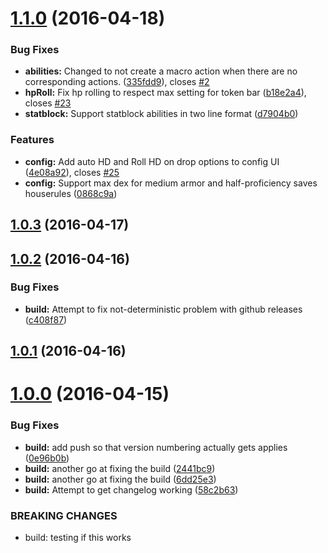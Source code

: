 <a name="1.1.0"></a>
# [1.1.0](https://github.com/symposion/roll20-shaped-scripts/compare/1.0.3...v1.1.0) (2016-04-18)


### Bug Fixes

* **abilities:** Changed to not create a macro action when there are no corresponding actions. ([335fdd9](https://github.com/symposion/roll20-shaped-scripts/commit/335fdd9)), closes [#2](https://github.com/symposion/roll20-shaped-scripts/issues/2)
* **hpRoll:** Fix hp rolling to respect max setting for token bar ([b18e2a4](https://github.com/symposion/roll20-shaped-scripts/commit/b18e2a4)), closes [#23](https://github.com/symposion/roll20-shaped-scripts/issues/23)
* **statblock:** Support statblock abilities in two line format ([d7904b0](https://github.com/symposion/roll20-shaped-scripts/commit/d7904b0))

### Features

* **config:** Add auto HD and Roll HD on drop options to config UI ([4e08a92](https://github.com/symposion/roll20-shaped-scripts/commit/4e08a92)), closes [#25](https://github.com/symposion/roll20-shaped-scripts/issues/25)
* **config:** Support max dex for medium armor and half-proficiency saves houserules ([0868c9a](https://github.com/symposion/roll20-shaped-scripts/commit/0868c9a))



<a name="1.0.3"></a>
## [1.0.3](https://github.com/symposion/roll20-shaped-scripts/compare/1.0.2...v1.0.3) (2016-04-17)




<a name="1.0.2"></a>
## [1.0.2](https://github.com/symposion/roll20-shaped-scripts/compare/1.0.1...v1.0.2) (2016-04-16)


### Bug Fixes

* **build:** Attempt to fix not-deterministic problem with github releases ([c408f87](https://github.com/symposion/roll20-shaped-scripts/commit/c408f87))



<a name="1.0.1"></a>
## [1.0.1](https://github.com/symposion/roll20-shaped-scripts/compare/1.0.0...v1.0.1) (2016-04-16)




<a name="1.0.0"></a>
# [1.0.0](/https://github.com/symposion/roll20-api-scripts//compare/v0.1.0...v1.0.0) (2016-04-15)


### Bug Fixes

* **build:** add push so that version numbering actually gets applies ([0e96b0b](https://github.com/symposion/roll20-api-scripts//commits/0e96b0b))
* **build:** another go at fixing the build ([2441bc9](https://github.com/symposion/roll20-api-scripts//commits/2441bc9))
* **build:** another go at fixing the build ([6dd25e3](https://github.com/symposion/roll20-api-scripts//commits/6dd25e3))
* **build:** Attempt to get changelog working ([58c2b63](https://github.com/symposion/roll20-api-scripts//commits/58c2b63))


### BREAKING CHANGES

* build: testing if this works



